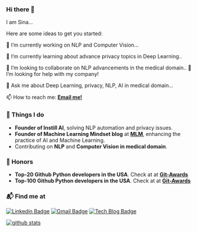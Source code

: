 ### Hi there 👋

I am Sina...

Here are some ideas to get you started:

🔭 I’m currently working on NLP and Computer Vision...

🌱 I’m currently learning about advance privacy topics in Deep Learning..

👯 I’m looking to collaborate on NLP advancements in the medical domain..
🤔 I’m looking for help with my company!

💬 Ask me about Deep Learning, privacy, NLP, AI in medical domain...

📫 How to reach me: **[Email me!](https://wwww.sinatorfi.com)**


### 🚀 Things I do

- **Founder of Instill AI**, solving NLP automation and privacy issues.
- **Founder of Machine Learning Mindset blog** at **[MLM](https://www.machinelearningmindset.com/)**, enhancing the practice of AI and Machine Learning.
- Contributing on **NLP** and **Computer Vision in medical domain**.

### 🚀 Honors

- **Top-20 Github Python developers in the USA**. Check at at **[Git-Awards](http://git-awards.com/users/astorfi)**
- **Top-100 Github Python developers in the USA**. Check at at **[Git-Awards](http://git-awards.com/users/astorfi)**

### 📬 Find me at

[![Linkedin Badge](https://img.shields.io/badge/-LinkedIn-blue?style=flat-square&logo=Linkedin&logoColor=white&link=https://www.linkedin.com/in/jang-won-park/)](https://www.linkedin.com/in/amirsinatorfi/)
[![Gmail Badge](https://img.shields.io/badge/-Gmail-d14836?style=flat-square&logo=Gmail&logoColor=white&link=mailto:adieujw@gmail.com)](mailto:amirsina.torfi@gmail.com)
[![Tech Blog Badge](http://img.shields.io/badge/-Tech%20blog-black?style=flat-square&logo=github&link=https://www.machinelearningmindset.com/)](https://www.machinelearningmindset.com/) 

[![github stats](https://github-readme-stats.vercel.app/api?username=astorfi&show_icons=true&hide_border=False)](https://github.com/astorfi)


